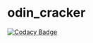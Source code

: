 # odin_cracker
[![Codacy Badge](https://api.codacy.com/project/badge/Grade/36971bda58ac4bd7bfa782e56fc1234c)](https://www.codacy.com/app/lumonoli/odin_cracker?utm_source=github.com&utm_medium=referral&utm_content=monolli/odin_cracker&utm_campaign=badger)